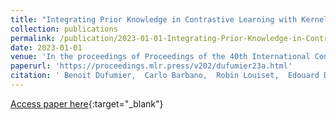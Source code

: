 ```yaml
---
title: "Integrating Prior Knowledge in Contrastive Learning with Kernel"
collection: publications
permalink: /publication/2023-01-01-Integrating-Prior-Knowledge-in-Contrastive-Learning-with-Kernel
date: 2023-01-01
venue: 'In the proceedings of Proceedings of the 40th International Conference on Machine Learning'
paperurl: 'https://proceedings.mlr.press/v202/dufumier23a.html'
citation: ' Benoit Dufumier,  Carlo Barbano,  Robin Louiset,  Edouard Duchesnay,  Pietro Gori, &quot;Integrating Prior Knowledge in Contrastive Learning with Kernel.&quot; In the proceedings of Proceedings of the 40th International Conference on Machine Learning, 2023.'
---
```

[Access paper here](https://proceedings.mlr.press/v202/dufumier23a.html){:target="_blank"}
